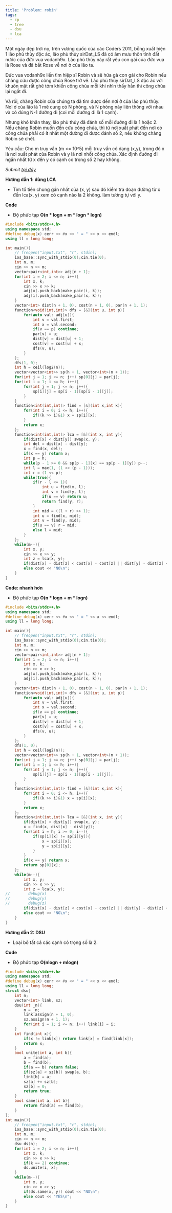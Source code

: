 ```yaml
---
title: 'Problem: robin'
tags:
  - cp
  - tree
  - dsu
  - lca
---
```

Một ngày đẹp trời nọ, trên vương quốc của các Coders 2011, bỗng xuất hiện 1 lão phù thủy độc ác, lão phù thủy sirDat_LS đã có âm mưu thôn tính đất nước  của đức vua vodanh9x. Lão phù thủy này rất yêu con gái của đức vua là Rose và đã bắt Rose về nơi ở của lão ta.

Đức vua vodanh9x liền tìm hiệp sĩ Robin và sẽ hứa gả con gái cho Robin nếu chàng cứu được công chúa Rose trở về. Lão phù thủy sirDat_LS độc ác với khuôn mặt rất ghê tởm khiến công chúa mỗi khi nhìn thấy hắn thì công chúa lại ngất đi.

Và rồi, chàng Robin của chúng ta đã tìm được đến nơi ở của lão phù thủy. Nơi ở của lão là 1 mê cung có N phòng, và N phòng này liên thông với nhau và có đúng N-1 đường đi (coi mỗi đường đi là 1 cạnh).

Nhưng khó khăn thay, lão phù thủy đã đánh số mỗi đường đi là 1 hoặc 2. Nếu chàng Robin muốn đến cứu công chúa, thì từ nơi xuất phát đến nơi có công chúa phải có ít nhất một đường đi được đánh số 2, nếu không chàng Robin sẽ chết.

Yêu cầu: Cho m truy vấn (m <= 10^5) mỗi truy vấn có dạng (x,y), trong đó x là nơi xuất phát của Robin và y là nơi nhốt công chúa. Xác định đường đi ngắn nhất từ x đến y có cạnh co trọng số 2 hay không.

<!--more-->

*Submit [tại đây](https://oj.vnoi.info/problem/c11bc2)*

**Hướng dẫn 1: dùng LCA**

- Tìm tổ tiên chung gần nhất của (x, y) sau đó kiểm tra đoạn đường từ x đến lca(x, y) xem có cạnh nào là 2 không. làm tương tự với y.

**Code** 

- Độ phức tạp **O(n * logn + m * logn * logn)**

```cpp
#include <bits/stdc++.h>
using namespace std;
#define debug(x) cerr << #x << " = " << x << endl;
using ll = long long;

int main(){
    // freopen("input.txt", "r", stdin);
    ios_base::sync_with_stdio(0);cin.tie(0);
    int n, m;
    cin >> n >> m;
    vector<pair<int,int>> adj[n + 1];
    for(int i = 2; i <= n; i++){
        int x, k;
        cin >> x >> k;
        adj[x].push_back(make_pair(i, k));
        adj[i].push_back(make_pair(x, k));
    }
    vector<int> dist(n + 1, 0), cost(n + 1, 0), par(n + 1, 1);
    function<void(int,int)> dfs = [&](int u, int p){
        for(auto val: adj[u]){
            int v = val.first;
            int x = val.second;
            if(v == p) continue;
            par[v] = u;
            dist[v] = dist[u] + 1;
            cost[v] = cost[u] + x;
            dfs(v, u);
        }
    };
    dfs(1, 0);
    int h = ceil(log2(n));
    vector<vector<int>> sp(h + 1, vector<int>(n + 1));
    for(int j = 1; j <= n; j++) sp[0][j] = par[j];
    for(int i = 1; i <= h; i++){
        for(int j = 1; j <= n; j++){
            sp[i][j] = sp[i - 1][sp[i - 1][j]];
        }
    }
    function<int(int,int)> find = [&](int x,int k){
        for(int i = 0; i <= h; i++){
            if((k >> i)&1) x = sp[i][x];
        }
        return x;
    };
    function<int(int,int)> lca = [&](int x, int y){
        if(dist[x] < dist[y]) swap(x, y);
        int del = dist[x] - dist[y];
        x = find(x, del);
        if(x == y) return x;
        int p = h;
        while(p - 1 >= 0 && sp[p - 1][x] == sp[p - 1][y]) p--;
        int l = max(1, (1 << (p - 1)));
        int r = (1 << p);
        while(true){
            if(r - l <= 1){
                int u = find(x, l);
                int v = find(y, l);
                if(u == v) return u;
                return find(y, r);
            }
            int mid = ((l + r) >> 1);
            int u = find(x, mid);
            int v = find(y, mid);
            if(u == v) r = mid;
            else l = mid;
        }
    };
    while(m--){
        int x, y;
        cin >> x >> y;
        int z = lca(x, y);
        if(dist[x] - dist[z] < cost[x] - cost[z] || dist[y] - dist[z] < cost[y] - cost[z]) cout << "YES\n";
        else cout << "NO\n";
    }
}
```

**Code: nhanh hơn**

- Độ phức tạp **O(n * logn + m * logn)**

```cpp
#include <bits/stdc++.h>
using namespace std;
#define debug(x) cerr << #x << " = " << x << endl;
using ll = long long;

int main(){
    // freopen("input.txt", "r", stdin);
    ios_base::sync_with_stdio(0);cin.tie(0);
    int n, m;
    cin >> n >> m;
    vector<pair<int,int>> adj[n + 1];
    for(int i = 2; i <= n; i++){
        int x, k;
        cin >> x >> k;
        adj[x].push_back(make_pair(i, k));
        adj[i].push_back(make_pair(x, k));
    }
    vector<int> dist(n + 1, 0), cost(n + 1, 0), par(n + 1, 1);
    function<void(int,int)> dfs = [&](int u, int p){
        for(auto val: adj[u]){
            int v = val.first;
            int x = val.second;
            if(v == p) continue;
            par[v] = u;
            dist[v] = dist[u] + 1;
            cost[v] = cost[u] + x;
            dfs(v, u);
        }
    };
    dfs(1, 0);
    int h = ceil(log2(n));
    vector<vector<int>> sp(h + 1, vector<int>(n + 1));
    for(int j = 1; j <= n; j++) sp[0][j] = par[j];
    for(int i = 1; i <= h; i++){
        for(int j = 1; j <= n; j++){
            sp[i][j] = sp[i - 1][sp[i - 1][j]];
        }
    }
    function<int(int,int)> find = [&](int x,int k){
        for(int i = 0; i <= h; i++){
            if((k >> i)&1) x = sp[i][x];
        }
        return x;
    };
    function<int(int,int)> lca = [&](int x, int y){
        if(dist[x] < dist[y]) swap(x, y);
        x = find(x, dist[x] - dist[y]);
        for(int i = h; i >= 0; i--){
            if(sp[i][x] != sp[i][y]){
                x = sp[i][x];
                y = sp[i][y];
            }
        }
        if(x == y) return x;
        return sp[0][x];
    };
    while(m--){
        int x, y;
        cin >> x >> y;
        int z = lca(x, y);
//        debug(x)
//        debug(y)
//        debug(z)
        if(dist[x] - dist[z] < cost[x] - cost[z] || dist[y] - dist[z] < cost[y] - cost[z]) cout << "YES\n";
        else cout << "NO\n";
    }
}
```

**Hướng dẫn 2: DSU**

- Loại bỏ tất cả các cạnh có trọng số là 2.

**Code**

- Độ phức tạp **O(nlogn + mlogn)**

```cpp
#include <bits/stdc++.h>
using namespace std;
#define debug(x) cerr << #x << " = " << x << endl;
using ll = long long;
struct dsu{
    int n;
    vector<int> link, sz;
    dsu(int _n){
        n = _n;
        link.assign(n + 1, 0);
        sz.assign(n + 1, 1);
        for(int i = 1; i <= n; i++) link[i] = i;
    }
    int find(int x){
        if(x != link[x]) return link[x] = find(link[x]);
        return x;
    }
    bool unite(int a, int b){
        a = find(a);
        b = find(b);
        if(a == b) return false;
        if(sz[a] < sz[b]) swap(a, b);
        link[b] = a;
        sz[a] += sz[b];
        sz[b] = 0;
        return true;
    }
    bool same(int a, int b){
        return find(a) == find(b);
    }
};
int main(){
    // freopen("input.txt", "r", stdin);
    ios_base::sync_with_stdio(0);cin.tie(0);
    int n, m;
    cin >> n >> m;
    dsu ds(n);
    for(int i = 2; i <= n; i++){
        int x, k;
        cin >> x >> k;
        if(k == 2) continue;
        ds.unite(i, x);
    }
    while(m--){
        int x, y;
        cin >> x >> y;
        if(ds.same(x, y)) cout << "NO\n";
        else cout << "YES\n";
    }
}
```


